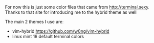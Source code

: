 For now this is just some color files that came from http://terminal.sexy. Thanks to that site for introducing me to the hybrid theme as well

The main 2 themes I use are:
 - vim-hybrid https://github.com/w0ng/vim-hybrid
 - linux mint 18 default terminal colors
